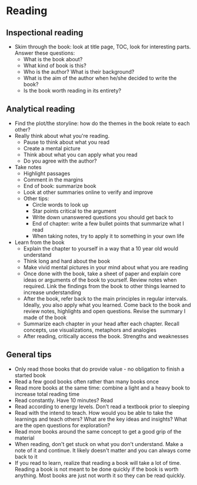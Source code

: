 # Reading
## Inspectional reading
- Skim through the book: look at title page, TOC, look for interesting parts. Answer these questions:
  - What is the book about?
  - What kind of book is this?
  - Who is the author? What is their background? 
  - What is the aim of the author when he/she decided to write the book?
  - Is the book worth reading in its entirety? 

## Analytical reading
- Find the plot/the storyline: how do the themes in the book relate to each other? 
- Really think about what you're reading. 
  - Pause to think about what you read
  - Create a mental picture 
  - Think about what you can apply what you read
  - Do you agree with the author?
- Take notes
  - Highlight passages
  - Comment in the margins 
  - End of book: summarize book 
  - Look at other summaries online to verify and improve
  - Other tips:
    - Circle words to look up
    - Star points critical to the argument 
    - Write down unanswered questions you should get back to 
    - End of chapter: write a few bullet points that summarize what I read 
    - When taking notes, try to apply it to something in your own life 
- Learn from the book 
  - Explain the chapter to yourself in a way that a 10 year old would understand 
  - Think long and hard about the book 
  - Make vivid mental pictures in your mind about what you are reading 
  - Once done with the book, take a sheet of paper and explain core ideas or arguments of the book to yourself. Review notes when required. Link the findings from the book to other things learned to increase understanding  
  - After the book, refer back to the main principles in regular intervals. Ideally, you also apply what you learned. Come back to the book and review notes, highlights and open questions. Revise the summary I made of the book  
  - Summarize each chapter in your head after each chapter. Recall concepts, use visualizations, metaphors and analogies 
  - After reading, critically access the book. Strengths and weaknesses 

## General tips
- Only read those books that do provide value - no obligation to finish a started book
- Read a few good books often rather than many books once 
- Read more books at the same time: combine a light and a heavy book to increase total reading time 
- Read constantly. Have 10 minutes? Read 
- Read according to energy levels. Don't read a textbook prior to sleeping
- Read with the intend to teach. How would you be able to take the learnings and teach others? What are the key ideas and insights? What are the open questions for exploration? 
- Read more books around the same concept to get a good grip of the material 
- When reading, don't get stuck on what you don't understand. Make a note of it and continue. It likely doesn't matter and you can always come back to it 
- If you read to learn, realize that reading a book will take a lot of time. Reading a book is not meant to be done quickly if the book is worth anything. Most books are just not worth it so they can be read quickly.  


